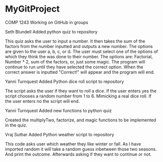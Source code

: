 # MyGitProject
COMP 1243 Working on GitHub in groups

Seth Blundell
Added python quiz to repository 

This quiz asks the user to input a number.
It then takes the sum of the factors from the number inputted and outputs a new number.
The options are given to the user a, b, c, or d.
The user must select one of the options of which they think the was done to their number.
The options are: Factorial, Number * 2, sum of the factors, or, just some magic.
The program will continue to run until they have selected the correct option.
When the correct answer is inputted "Correct!" will appear and the program will end.

Yanni Turnquest
Added Python dice roll script to repository

The script asks the user if they want to roll a dice.
If the user enters yes the script chooses a random number from 1 to 6.
Mimicking a real dice roll.
If the user enters no the script will end.

Yanni Turnquest
Added new functions to python quiz

Created the multiplyTwo, factorize, and magic functions to be implemented in the quiz.

Vraj Suthar
Added Python weather script to repository

This code asks user which weather they like winter or fall.
As I have imported random it will take a random guess inbetween those two seasons.
And print the outcome.
Afterwards asking if they want to continue or not.
